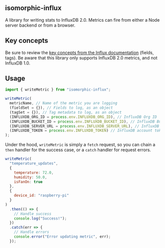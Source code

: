 ## isomorphic-influx

A library for writing stats to InfluxDB 2.0. Metrics can fire from either a Node server backend or from a browser.

## Key concepts

Be sure to review the [key concepts from the Influx documentation](https://v2.docs.influxdata.com/v2.0/reference/key-concepts/data-elements/) (fields, tags). Be aware that this library only supports InfluxDB 2.0 metrics, and not InfluxDB 1.0.

## Usage

```js
import { writeMetric } from "isomorphic-influx";

writeMetric(
  metricName, // Name of the metric you are logging
  (fieldSet = {}), // Fields to log, as an object
  (tagSet = {}), // Tag metadata to log, as an object
  (INFLUXDB_ORG_ID = process.env.INFLUXDB_ORG_ID), // InfluxDB Org ID
  (INFLUXDB_BUCKET_ID = process.env.INFLUXDB_BUCKET_ID), // InfluxDB Bucket ID
  (INFLUXDB_SERVER_URL = process.env.INFLUXDB_SERVER_URL), // InfluxDB server base URL
  (INFLUXDB_TOKEN = process.env.INFLUXDB_TOKEN) // InfluxDB account token
);
```

Under the hood, `writeMetric` is simply a `fetch` request, so you can chain a `then` handler for the success case, or a `catch` handler for request errors.

```js
writeMetric(
  "temperature_updates",
  {
    temperature: 72.0,
    humidity: 50.0,
    isFanOn: true
  },
  {
    device_id: "raspberry-pi"
  }
)
  .then(() => {
    // Handle success
    console.log("Success!");
  })
  .catch(err => {
    // Handle errors
    console.error("Error updating metric", err);
  });
```
